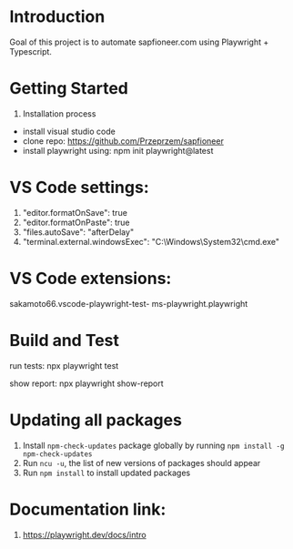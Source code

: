 # Introduction 
Goal of this project is to automate sapfioneer.com using Playwright + Typescript.

# Getting Started
1.	Installation process
- install visual studio code
- clone repo: https://github.com/Przeprzem/sapfioneer
- install playwright using: npm init playwright@latest

# VS Code settings:
1. "editor.formatOnSave": true
2. "editor.formatOnPaste": true
3. "files.autoSave": "afterDelay"
4. "terminal.external.windowsExec": "C:\Windows\System32\cmd.exe"

# VS Code extensions:
sakamoto66.vscode-playwright-test-
ms-playwright.playwright

# Build and Test
run tests: npx playwright test

show report: npx playwright show-report

# Updating all packages
1. Install `npm-check-updates` package globally by running `npm install -g npm-check-updates`
2. Run `ncu -u`, the list of new versions of packages should appear
3. Run `npm install` to install updated packages

# Documentation link:
1. https://playwright.dev/docs/intro
